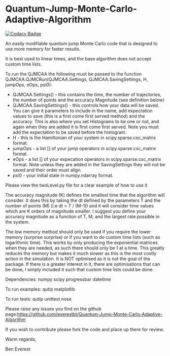 # Quantum-Jump-Monte-Carlo-Adaptive-Algorithm

[![Codacy Badge](https://api.codacy.com/project/badge/Grade/3cb553bc3e70437cb09aea28e7f98338)](https://www.codacy.com/app/everest.bt/Quantum-Jump-Monte-Carlo-Adaptive-Algorithm?utm_source=github.com&utm_medium=referral&utm_content=everestbt/Quantum-Jump-Monte-Carlo-Adaptive-Algorithm&utm_campaign=badger)

An easily modifiable quantum jump Monte Carlo code that is designed to use more memory for faster results.

It is best used to linear times, and the base algorithm does not accept custom time lists.

To run the QJMCAA the following must be passed to the function QJMCAA.QJMCRun(QJMCAA.Settings, QJMCAA.SavingSettings, H, jumpOps, eOps, psi0):

- QJMCAA.Settings() - this contains the time, the number of trajectories, the number of points and the accuracy Magnitude (see definition below)
- QJMCAA.SavingSettings() - this controls how your data will be saved. You can give it parameters to include in the name, add expectation values to save (this is a first come first served method) and the accuracy. This is also where you set Histograms to be one or not, and again when they are added it is first come first served. Note you must add the expectation to be saved before the histogram.
- H - this is the Hamiltonian of your system in scipy.sparse.csc_matrix format.
- jumpOps - a list [] of your jump operators in scipy.sparse.csc_matrix format.
- eOps - a list [] of your expecation operators in scipy.sparse.csc_matrix format. Note unless they are added in the SavingSettings they will not be saved and their order must align.
- psi0 - your initial state in numpy.ndarray format.

Please view the twoLevel.py file for a clear example of how to use it

The accuracy magnitude (K) defines the smallest time that the algorithm will consider. It does this by taking the dt defined by the parameters T and the number of points (M) (i.e dt = T / (M-1)) and it will consider time values which are K orders of magnitude smaller. I suggest you define your accuracy magnitude as a function of T, M, and the largest rate possible in the system.

The low memory method should only be used if you require the lower memory (surprise surprise) or if you want to do custom time lists (such as logarithmic time). This works by only producing the exponential matrices when they are needed, as such there should only be 1 at a time. This greatly reduces the memory but makes it much slower as this is the most costly action in the simulation. It is NOT optimised as it is not the goal of the package. If there is a greater interest in it, there are optimisations that can be done, I simply included it such that custom time lists could be done.

Dependencies:
numpy
scipy
progressbar
datetime

To run examples:
qutip
matplotlib


To run tests:
qutip
unittest
nose

Please raise any issues you find on the github page:https://github.com/everestbt/Quantum-Jump-Monte-Carlo-Adaptive-Algorithm

If you wish to contribute please fork the code and place up there for review.

Warm regards,

Ben Everest

